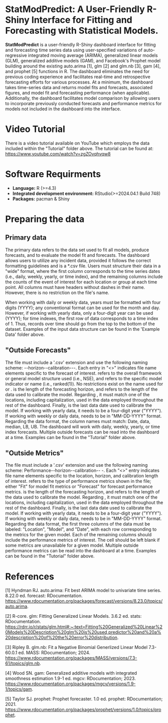 # StatModPredict: A User-Friendly R-Shiny Interface for Fitting and Forecasting with Statistical Models. 

**StatModPredict** is a user-friendly R-Shiny dashboard interface for fitting and forecasting time series data using user-specified variations of auto-regressive integrated moving average (ARIMA), generalized linear models (GLM), generalized additive models (GAM), and Facebook's Prophet model building around the existing auto.arima [1], glm [2] and glm.nb [3], gam [4], and prophet [5] functions in R. The dashboard eliminates the need for previous coding experience and facilitates real-time and retrospective forecasting efforts for various processes. At a minimum, the dashboard takes time-series data and returns model fits and forecasts, associated figures, and model fit and forecasting performance (when applicable). Additionally, the dashboard facilitates model comparison by allowing users to incorporate previously conducted forecasts and performance metrics for models not included in the dashboard into the interface. 

# Video Tutorial 
There is a video tutorial available on YouTube which employs the data included within the "Tutorial" folder above. The tutorial can be found at: https://www.youtube.com/watch?v=zgZOvqhvqw8

# Software Requirments 
- **Language:** R (\>=4.3)
- **Integrated development environment:** RStudio(\>=2024.04.1 Build 748)
- **Packages:** pacman & Shiny

# Preparing the data

## Primary data
The primary data refers to the data set used to fit all models, produce forecasts, and to evaluate the model fit and forecasts. The dashboard allows users to utilize any incident data, provided it follows the correct formatting guidelines and is a *.csv file. Users must structure their data in a "wide" format, where the first column corresponds to the time series dates (i.e., daily, weekly, yearly, or time index), and the remaining columns include the counts of the event of interest for each location or group at each time point. All columns must have headers without dashes in their name. However, there is no restriction on the file's name. 

When working with daily or weekly data, years must be formatted with four digits (YYYY); any conventional format can be used for the month and day. However, if working with yearly data, only a four-digit year can be used (YYYY); for time indexes, the first row of data corresponds to a time index of 1. Thus, records over time should go from the top to the bottom of the dataset. Examples of the input data structure can be found in the 'Example Data' folder above.

## "Outside Forecasts"
The file must include a '.csv' extension and use the following naming scheme: <Model Framework>-<Model>-horizon-<Horizon Number>-calibration-<Calibration Size>-<Location>-<Forecast Date>. Each entry in "<>" indicates file name elements specific to the forecast of interest. <Model Framework> refers to the overall framework or general model structure used (i.e., NSE), and <Model> refers to the specific model indicator or name (i.e., ranked(1)). No restrictions exist on the name used for <Model Framework> or <Model>. <Horizon Number> is the length of the forecasting horizon, and <Calibration Size> refers to the length of the data used to calibrate the model. Regarding <Location>, it must match one of the locations, including capitalization, used in the data employed throughout the rest of the dashboard. Finally, <Forecast Date> is the last data date used to calibrate the model. If working with yearly data, it needs to be a four-digit year ("YYYY").  If working with weekly or daily data, <Forecast Date> needs to be in "MM-DD-YYYY" format. Regarding the data format, the column names must match: Date, data, median, LB, UB. The dashboard will work with daily, weekly, yearly, or time index forecasts. Multiple outside forecasts can be read into the dashboard at a time. Examples can be found in the "Tutorial" folder above. 

## "Outside Metrics"
The file must include a '.csv' extension and use the following naming scheme: Performance-<Type>-horizon-<Horizon Number>-calibration-<Calibration Size>- <Location>-<Forecast Date>. Each "<>" entry indicates file name elements specific to the location, horizon, and calibration length of interest. <Type> refers to the type of performance metrics shown in the file; either "Fit" for model fit metrics or "Forecast" for forecast performance metrics. <Horizon Number> is the length of the forecasting horizon, and <Calibration Size> refers to the length of the data used to calibrate the model. Regarding <Location>, it must match one of the locations, including capitalization, used in the data employed throughout the rest of the dashboard. Finally, <Forecast Date> is the last data date used to calibrate the model. If working with yearly data, it needs to be a four-digit year ("YYYY").  If working with weekly or daily data, <Forecast Date> needs to be in "MM-DD-YYYY" format. Regarding the data format, the first three columns of the data must be labeled: "Location", "Model", and "Date", with each row corresponding to the metrics for the given model. Each of the remaining columns should include the performance metrics of interest. The cell should be left blank if some metrics are unavailable for a given model. Multiple outside performance metrics can be read into the dashboard at a time. Examples can be found in the "Tutorial" folder above.  

# References 
[1] Hyndman RJ. auto.arima: Fit best ARIMA model to univariate time series. 8.22.0 ed. forecast: RDocumentation. https://www.rdocumentation.org/packages/forecast/versions/8.23.0/topics/auto.arima. 

[2]	R-core. glm: Fitting Generalized Linear Models. 3.6.2 ed. stats: RDocumentation. https://rdrr.io/r/stats/glm.html#:~:text=Fitting%20Generalized%20Linear%20Models%20Description%20glm%20is%20used,predictor%20and%20a%20description%20of%20the%20error%20distribution. 

[3]	Ripley B. glm.nb: Fit a Negative Binomial Generlized Linear Model 7.3-60.0.1 ed. MASS: RDocumentation; 2024. https://www.rdocumentation.org/packages/MASS/versions/7.3-61/topics/glm.nb. 

[4]	Wood SN. gam: Generalized additive models with integrated smoothness estimation 1.9-1 ed. mgcv: RDocumentation; 2023. https://www.rdocumentation.org/packages/mgcv/versions/1.9-1/topics/gam.

[5] Taylor SJ. prophet: Prophet forecaster. 1.0 ed. prophet: RDocumentation; 2021. https://www.rdocumentation.org/packages/prophet/versions/1.0/topics/prophet. 



